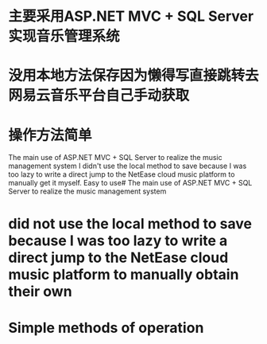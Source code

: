 # 主要采用ASP.NET MVC + SQL Server实现音乐管理系统
# 没用本地方法保存因为懒得写直接跳转去网易云音乐平台自己手动获取
# 操作方法简单

The main use of ASP.NET MVC + SQL Server to realize the music management system
I didn't use the local method to save because I was too lazy to write a direct jump to the NetEase cloud music platform to manually get it myself.
Easy to use# The main use of ASP.NET MVC + SQL Server to realize the music management system
# did not use the local method to save because I was too lazy to write a direct jump to the NetEase cloud music platform to manually obtain their own
# Simple methods of operation
